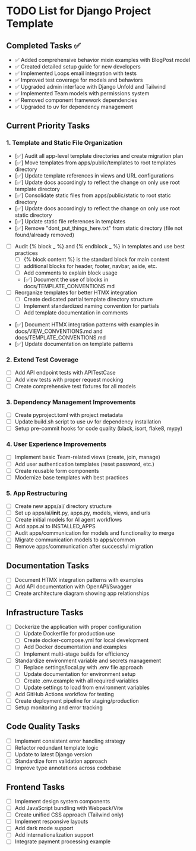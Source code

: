 # TODO List for Django Project Template

## Completed Tasks ✅
- ✅ Added comprehensive behavior mixin examples with BlogPost model
- ✅ Created detailed setup guide for new developers
- ✅ Implemented Loops email integration with tests
- ✅ Improved test coverage for models and behaviors
- ✅ Upgraded admin interface with Django Unfold and Tailwind
- ✅ Implemented Team models with permissions system
- ✅ Removed component framework dependencies
- ✅ Upgraded to uv for dependency management

## Current Priority Tasks

### 1. Template and Static File Organization
- [✅] Audit all app-level template directories and create migration plan
- [✅] Move templates from apps/public/templates to root templates directory
- [✅] Update template references in views and URL configurations
- [✅] Update docs accordingly to reflect the change on only use root template directory
- [✅] Consolidate static files from apps/public/static to root static directory
- [✅] Update docs accordingly to reflect the change on only use root static directory
- [✅] Update static file references in templates
- [✅] Remove "dont_put_things_here.txt" from static directory (file not found/already removed)
- [ ] Audit {% block _ %} and {% endblock _ %} in templates and use best practices
  - [ ] {% block content %} is the standard block for main content
  - [ ] additional blocks for header, footer, navbar, aside, etc.
  - [ ] Add comments to explain block usage
  - [✅] Document the use of blocks in docs/TEMPLATE_CONVENTIONS.md
- [ ] Reorganize templates for better HTMX integration
  - [ ] Create dedicated partial template directory structure
  - [ ] Implement standardized naming convention for partials
  - [ ] Add template documentation in comments
- [✅] Document HTMX integration patterns with examples in docs/VIEW_CONVENTIONS.md and docs/TEMPLATE_CONVENTIONS.md
- [✅] Update documentation on template patterns

### 2. Extend Test Coverage
- [ ] Add API endpoint tests with APITestCase
- [ ] Add view tests with proper request mocking
- [ ] Create comprehensive test fixtures for all models

### 3. Dependency Management Improvements
- [ ] Create pyproject.toml with project metadata
- [ ] Update build.sh script to use uv for dependency installation
- [ ] Setup pre-commit hooks for code quality (black, isort, flake8, mypy)

### 4. User Experience Improvements
- [ ] Implement basic Team-related views (create, join, manage)
- [ ] Add user authentication templates (reset password, etc.)
- [ ] Create reusable form components
- [ ] Modernize base templates with best practices

### 5. App Restructuring
- [ ] Create new apps/ai/ directory structure 
- [ ] Set up apps/ai/__init__.py, apps.py, models, views, and urls
- [ ] Create initial models for AI agent workflows
- [ ] Add apps.ai to INSTALLED_APPS
- [ ] Audit apps/communication for models and functionality to merge
- [ ] Migrate communication models to apps/common
- [ ] Remove apps/communication after successful migration

## Documentation Tasks
- [ ] Document HTMX integration patterns with examples
- [ ] Add API documentation with OpenAPI/Swagger
- [ ] Create architecture diagram showing app relationships

## Infrastructure Tasks
- [ ] Dockerize the application with proper configuration
  - [ ] Update Dockerfile for production use
  - [ ] Create docker-compose.yml for local development
  - [ ] Add Docker documentation and examples
  - [ ] Implement multi-stage builds for efficiency
- [ ] Standardize environment variable and secrets management
  - [ ] Replace settings/local.py with .env file approach
  - [ ] Update documentation for environment setup
  - [ ] Create .env.example with all required variables
  - [ ] Update settings to load from environment variables
- [ ] Add GitHub Actions workflow for testing
- [ ] Create deployment pipeline for staging/production
- [ ] Setup monitoring and error tracking

## Code Quality Tasks
- [ ] Implement consistent error handling strategy
- [ ] Refactor redundant template logic
- [ ] Update to latest Django version
- [ ] Standardize form validation approach
- [ ] Improve type annotations across codebase

## Frontend Tasks
- [ ] Implement design system components
- [ ] Add JavaScript bundling with Webpack/Vite
- [ ] Create unified CSS approach (Tailwind only)
- [ ] Implement responsive layouts
- [ ] Add dark mode support
- [ ] Add internationalization support
- [ ] Integrate payment processing example